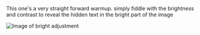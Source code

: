 This one's a very straight forward warmup.  simply fiddle with the brightness and contrast to reveal the hidden text in the bright part of the image

![Image of bright adjustment](https://gihub.com/mercluke/sunshine2016/butterfly/butterfly_p1.png)